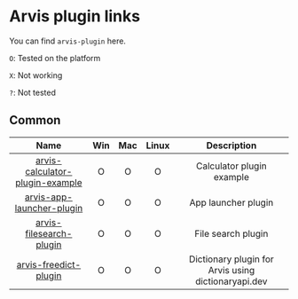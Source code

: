 # Arvis plugin links

You can find `arvis-plugin` here.

`O`: Tested on the platform

`X`: Not working

`?`: Not tested 

## Common

|Name|Win|Mac|Linux|Description|
|:--:|:--:|:--:|:--:|:--:|
| [arvis-calculator-plugin-example](https://github.com/jopemachine/arvis-calculator-plugin-example) | O | O | O | Calculator plugin example |
| [arvis-app-launcher-plugin](https://github.com/jopemachine/arvis-app-launcher-plugin) | O | O | O | App launcher plugin |
| [arvis-filesearch-plugin](https://github.com/jopemachine/arvis-filesearch-plugin) | O | O | O | File search plugin |
| [arvis-freedict-plugin](https://github.com/jopemachine/arvis-freedict-plugin) | O | O | O | Dictionary plugin for Arvis using dictionaryapi.dev |

